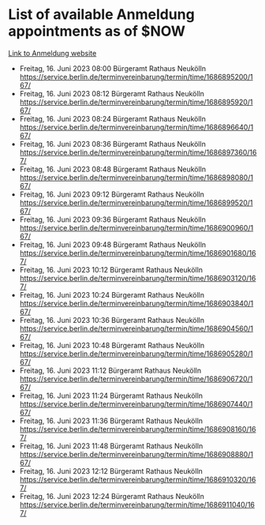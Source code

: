 # List of available Anmeldung appointments as of $NOW
[Link to Anmeldung website](https://service.berlin.de/terminvereinbarung/termin/tag.php?termin=1&anliegen[]=120686&dienstleisterlist=122210,122217,327316,122219,327312,122227,327314,122231,327346,122243,327348,122254,122252,329742,122260,329745,122262,329748,122271,327278,122273,327274,122277,327276,330436,122280,327294,122282,327290,122284,327292,122291,327270,122285,327266,122286,327264,122296,327268,150230,329760,122297,327286,122294,327284,122312,329763,122314,329775,122304,327330,122311,327334,122309,327332,317869,122281,327352,122279,329772,122283,122276,327324,122274,327326,122267,329766,122246,327318,122251,327320,122257,327322,122208,327298,122226,327300&herkunft=http%3A%2F%2Fservice.berlin.de%2Fdienstleistung%2F120686%2F)
- Freitag, 16. Juni 2023 08:00 Bürgeramt Rathaus Neukölln https://service.berlin.de/terminvereinbarung/termin/time/1686895200/167/
- Freitag, 16. Juni 2023 08:12 Bürgeramt Rathaus Neukölln https://service.berlin.de/terminvereinbarung/termin/time/1686895920/167/
- Freitag, 16. Juni 2023 08:24 Bürgeramt Rathaus Neukölln https://service.berlin.de/terminvereinbarung/termin/time/1686896640/167/
- Freitag, 16. Juni 2023 08:36 Bürgeramt Rathaus Neukölln https://service.berlin.de/terminvereinbarung/termin/time/1686897360/167/
- Freitag, 16. Juni 2023 08:48 Bürgeramt Rathaus Neukölln https://service.berlin.de/terminvereinbarung/termin/time/1686898080/167/
- Freitag, 16. Juni 2023 09:12 Bürgeramt Rathaus Neukölln https://service.berlin.de/terminvereinbarung/termin/time/1686899520/167/
- Freitag, 16. Juni 2023 09:36 Bürgeramt Rathaus Neukölln https://service.berlin.de/terminvereinbarung/termin/time/1686900960/167/
- Freitag, 16. Juni 2023 09:48 Bürgeramt Rathaus Neukölln https://service.berlin.de/terminvereinbarung/termin/time/1686901680/167/
- Freitag, 16. Juni 2023 10:12 Bürgeramt Rathaus Neukölln https://service.berlin.de/terminvereinbarung/termin/time/1686903120/167/
- Freitag, 16. Juni 2023 10:24 Bürgeramt Rathaus Neukölln https://service.berlin.de/terminvereinbarung/termin/time/1686903840/167/
- Freitag, 16. Juni 2023 10:36 Bürgeramt Rathaus Neukölln https://service.berlin.de/terminvereinbarung/termin/time/1686904560/167/
- Freitag, 16. Juni 2023 10:48 Bürgeramt Rathaus Neukölln https://service.berlin.de/terminvereinbarung/termin/time/1686905280/167/
- Freitag, 16. Juni 2023 11:12 Bürgeramt Rathaus Neukölln https://service.berlin.de/terminvereinbarung/termin/time/1686906720/167/
- Freitag, 16. Juni 2023 11:24 Bürgeramt Rathaus Neukölln https://service.berlin.de/terminvereinbarung/termin/time/1686907440/167/
- Freitag, 16. Juni 2023 11:36 Bürgeramt Rathaus Neukölln https://service.berlin.de/terminvereinbarung/termin/time/1686908160/167/
- Freitag, 16. Juni 2023 11:48 Bürgeramt Rathaus Neukölln https://service.berlin.de/terminvereinbarung/termin/time/1686908880/167/
- Freitag, 16. Juni 2023 12:12 Bürgeramt Rathaus Neukölln https://service.berlin.de/terminvereinbarung/termin/time/1686910320/167/
- Freitag, 16. Juni 2023 12:24 Bürgeramt Rathaus Neukölln https://service.berlin.de/terminvereinbarung/termin/time/1686911040/167/
